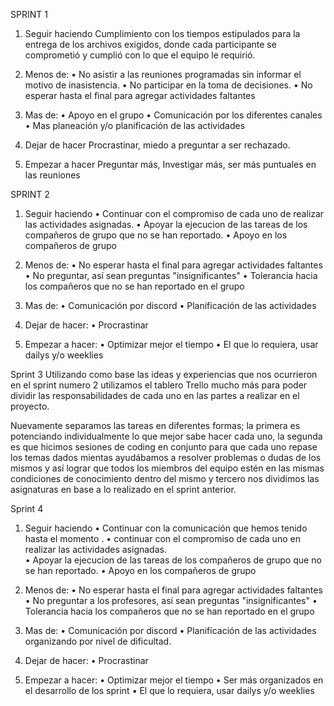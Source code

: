 
SPRINT 1
1.	Seguir haciendo 
Cumplimiento con los tiempos estipulados para la entrega de los archivos exigidos, donde cada participante se comprometió y cumplió con lo que el equipo le requirió.

2.	Menos de:
•	No asistir a las reuniones programadas sin informar el motivo de inasistencia.
•	No participar en la toma de decisiones.
•	No esperar hasta el final para agregar actividades faltantes

3.	Mas de:
•	Apoyo en el grupo
•	Comunicación por los diferentes canales 
•	Mas planeación y/o planificación de las actividades 

4.	Dejar de hacer 
Procrastinar, miedo a preguntar a ser rechazado.

5.	Empezar a hacer
Preguntar más, Investigar más, ser más puntuales en las reuniones

SPRINT 2
1. Seguir haciendo
•   Continuar con el compromiso de cada uno de realizar las actividades asignadas. 
•   Apoyar la ejecucion de las tareas de los compañeros de grupo que no se han reportado.
•	Apoyo en los compañeros de grupo

2. Menos de:
•   No esperar hasta el final para agregar actividades faltantes
•   No preguntar, así sean preguntas "insignificantes"
•   Tolerancia hacia los compañeros que no se han reportado en el grupo

3. Mas de: 
•  Comunicación por discord 
•  Planificación de las actividades

4. Dejar de hacer:
•   Procrastinar

5. Empezar a hacer:
•   Optimizar mejor el tiempo
•   El que lo requiera, usar dailys y/o weeklies

Sprint 3
Utilizando como base las ideas y experiencias que nos ocurrieron en el sprint numero 2 utilizamos el tablero Trello mucho más para poder dividir las responsabilidades de cada uno en las partes a realizar en el proyecto. 

Nuevamente separamos las tareas en diferentes formas; la primera es potenciando individualmente lo que mejor sabe hacer cada uno, la segunda es que hicimos sesiones de coding en conjunto para que cada uno repase los temas dados mientas ayudábamos a resolver problemas o dudas de los mismos y así lograr que todos los miembros del equipo estén en las mismas condiciones de conocimiento dentro del mismo y tercero nos dividimos las asignaturas en base a lo realizado en el sprint anterior.

Sprint 4

1. Seguir haciendo
•   Continuar con la comunicación que hemos tenido hasta el momento . 
•   continuar con el compromiso de cada uno en realizar las actividades asignadas.                                                  
•   Apoyar la ejecucion de las tareas de los compañeros de grupo que no se han reportado.
•	Apoyo en los compañeros de grupo

2. Menos de:
•   No esperar hasta el final para agregar actividades faltantes
•   No preguntar a los profesores, así sean preguntas "insignificantes"
•   Tolerancia hacia los compañeros que no se han reportado en el grupo

3. Mas de: 
•  Comunicación por discord 
•  Planificación de las actividades organizando por nivel de dificultad.

4. Dejar de hacer:
•   Procrastinar

5. Empezar a hacer:
•   Optimizar mejor el tiempo
•   Ser más organizados en el desarrollo de los sprint
•   El que lo requiera, usar dailys y/o weeklies
